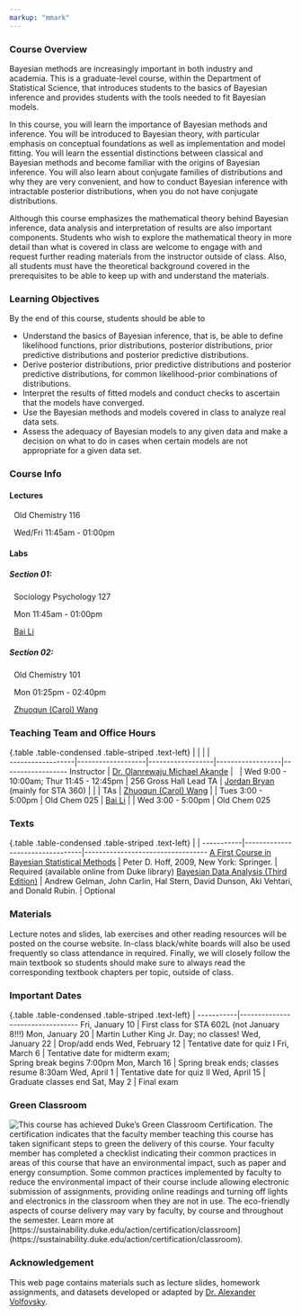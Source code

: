 ```yaml
---
markup: "mmark"
---
```


### Course Overview
Bayesian methods are increasingly important in both industry and academia. This is a graduate-level course, within the Department of Statistical Science, that introduces students to the basics of Bayesian inference and provides students with the tools needed to fit Bayesian models. 

In this course, you will learn the importance of Bayesian methods and inference. You will be introduced to Bayesian theory, with particular emphasis on conceptual foundations as well as implementation and model fitting. You will learn the essential distinctions between classical and Bayesian methods and become familiar with the origins of Bayesian inference. You will also learn about conjugate families of distributions and why they are very convenient, and how to conduct Bayesian inference with intractable posterior distributions,  when you do not have conjugate distributions.

Although this course emphasizes the mathematical theory behind Bayesian inference, data analysis and interpretation of results are also important components. Students who wish to explore the mathematical theory in more detail than what is covered in class are welcome to engage with and request further reading materials from the instructor outside of class. Also, all students must have the theoretical background covered in the prerequisites to be able to keep up with and understand the materials. 


### Learning Objectives

By the end of this course, students should be able to

-  Understand the basics of Bayesian inference, that is, be able to define likelihood functions, prior distributions, posterior distributions, prior predictive distributions and posterior predictive distributions.
- Derive posterior distributions, prior predictive distributions and posterior predictive distributions, for common likelihood-prior combinations of distributions.
- Interpret the results of fitted models and conduct checks to ascertain that the models have converged.
- Use the Bayesian methods and models covered in class to analyze real data sets.
- Assess the adequacy of Bayesian models to any given data and make a decision on what to do in cases when certain models are not appropriate for a given data set.


### Course Info

#### Lectures

<font color="#6CA0DC"><i class="fas fa-university fa-lg"></i></font> &nbsp; Old Chemistry 116

<font color="#6CA0DC"><i class="fas fa-calendar-alt fa-lg"></i></font> &nbsp; Wed/Fri 11:45am - 01:00pm

#### Labs

##### Section 01:
<font color="#6CA0DC"><i class="fas fa-university fa-lg"></i></font> &nbsp;  Sociology Psychology 127

<font color="#6CA0DC"><i class="fas fa-calendar-alt fa-lg"></i></font> &nbsp; Mon 11:45am - 01:00pm

<font color="#6CA0DC"><i class="fas fa-user fa-lg"></i></font> &nbsp; [Bai Li](https://stat.duke.edu/people/bai-li)

##### Section 02:
<font color="#6CA0DC"><i class="fas fa-university fa-lg"></i></font> &nbsp; Old Chemistry 101

<font color="#6CA0DC"><i class="fas fa-calendar-alt fa-lg"></i></font> &nbsp; Mon 01:25pm - 02:40pm

<font color="#6CA0DC"><i class="fas fa-user fa-lg"></i></font> &nbsp; [Zhuoqun (Carol) Wang](https://stat.duke.edu/people/zhuoqun-wang-0)


### Teaching Team and Office Hours 

{.table .table-condensed .table-striped .text-left}
<span></span>     | <span></span>     | <span></span>    | <span></span>    |  <span></span>      
------------------|-------------------|------------------|------------------|------------------ 
Instructor        | [Dr. Olanrewaju Michael Akande](https://akandelanre.github.io.) | <a href="mailto:olanrewaju.akande@duke.edu" title="email"><i class="fa fa-envelope"></i></a> &nbsp; <a href="https://github.com/akandelanre" title="GitHub"><i class="fa fa-github"></i></a> | Wed 9:00 - 10:00am; Thur 11:45 - 12:45pm | 256 Gross Hall
Lead TA           | [Jordan Bryan](https://stat.duke.edu/people/jordan-bryan) (mainly for STA 360) | <a href="mailto:jordan.bryan@duke.edu" title="email"><i class="fa fa-envelope"></i></a> |  | 
TAs               | [Zhuoqun (Carol) Wang](https://stat.duke.edu/people/zhuoqun-wang-0) | <a href="mailto:zhuoqun.wang@duke.edu" title="email"><i class="fa fa-envelope"></i></a> | Tues 3:00 - 5:00pm | Old Chem 025
                  | [Bai Li](https://stat.duke.edu/people/bai-li) | <a href="mailto:bai.li@duke.edu" title="email"><i class="fa fa-envelope"></i></a> | Wed 3:00 - 5:00pm | Old Chem 025


### Texts

{.table .table-condensed .table-striped .text-left}
 <span></span>     | <span></span> | <span></span> 
-----------|---------------------------------|----------------------------------
[A First Course in Bayesian Statistical Methods](https://www.amazon.com/Bayesian-Statistical-Methods-Springer-Statistics/dp/0387922997) | Peter D. Hoff, 2009, New York: Springer. | Required (available online from Duke library)
[Bayesian Data Analysis (Third Edition)](http://www.amazon.com/Bayesian-Analysis-Chapman-Statistical-Science/dp/1439840954/) | Andrew Gelman, John Carlin, Hal Stern, David Dunson, Aki Vehtari, and Donald Rubin. | Optional


### Materials

Lecture notes and slides, lab exercises and other reading resources will be posted on the course website. In-class black/white boards will also be used frequently so class attendance in required. Finally, we will closely follow the main textbook so students should make sure to always read the corresponding textbook chapters per topic, outside of class.


### Important Dates

{.table .table-condensed .table-striped .text-left}
 <span></span>     | <span></span>
-----------|---------------------------------
Fri, January 10 | First class for STA 602L (not January 8!!!)
Mon, January 20 | Martin Luther King Jr. Day; no classes!
Wed, January 22 | Drop/add ends
Wed, February 12 | Tentative date for quiz I
Fri, March 6 | Tentative date for midterm exam; <br /> Spring break begins 7:00pm
Mon, March 16 | Spring break ends; classes resume 8:30am
Wed, April 1 | Tentative date for quiz II
Wed, April 15 | Graduate classes end
Sat, May 2 | Final exam


### Green Classroom

<img style="float: left;" src="/img/DukeGreenClassroomCertification-Logo.png">
This course has achieved Duke’s Green Classroom Certification. The certification indicates that the faculty member teaching this course has taken significant steps to green the delivery of this course. Your faculty member has completed a checklist indicating their common practices in areas of this course that have an environmental impact, such as paper and energy consumption. Some common practices implemented by faculty to reduce the environmental impact of their course include allowing electronic submission of assignments, providing online readings and turning off lights and electronics in the classroom when they are not in use. The eco-friendly aspects of course delivery may vary by faculty, by course and throughout the semester. Learn more at [https://sustainability.duke.edu/action/certification/classroom](https://sustainability.duke.edu/action/certification/classroom).

### Acknowledgement

This web page contains materials such as lecture slides, homework assignments, and datasets developed or adapted by [Dr. Alexander Volfovsky](https://stat.duke.edu/people/alexander-volfovsky).

